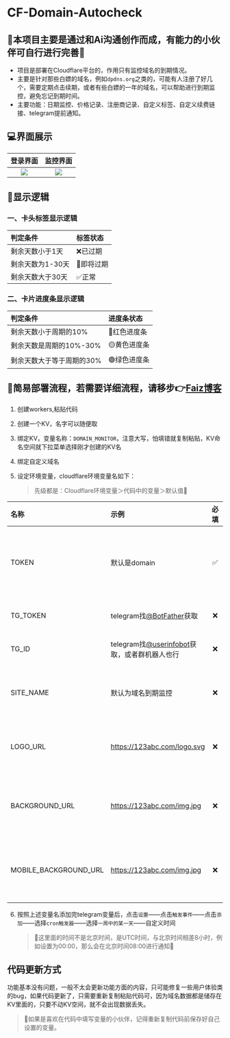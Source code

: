 # CF-Domain-Autocheck

## 🚨本项目主要是通过和Ai沟通创作而成，有能力的小伙伴可自行进行完善🚨

* 项目是部署在Cloudflare平台的，作用只有监控域名的到期情况。
* 主要是针对那些白嫖的域名，例如`dpdns.org`之类的，可能有人注册了好几个，需要定期点击续期，或者有些白嫖的一年的域名，可以帮助进行到期监控，避免忘记到期时间。
* 主要功能：日期监控、价格记录、注册商记录、自定义标签、自定义续费链接、telegram提前通知。

## 💻界面展示
|                                 登录界面                                  |                                 监控界面                                  |
|:-------------------------------------------------------------------------:|:-------------------------------------------------------------------------:|
| ![](https://imgr2.952536.xyz/Hexo/Article/PixPin_2025-07-26_23-05-27.png) | ![](https://imgr2.952536.xyz/Hexo/Article/PixPin_2025-07-26_23-03-45.png) |

## 📌显示逻辑
### 一、卡头标签显示逻辑
| 判定条件         | 标签状态   |
|:-----------------|:-----------|
| 剩余天数小于1天  | ❌已过期    |
| 剩余天数为1-30天 | 📢即将过期 |
| 剩余天数大于30天 | ✅正常      |

### 二、卡片进度条显示逻辑
| 判定条件                  | 进度条状态 |
|:--------------------------|:-----------|
| 剩余天数小于周期的10%     | 🔴红色进度条   |
| 剩余天数是周期的10%-30%   | 🟡黄色进度条 |
| 剩余天数大于等于周期的30% | 🟢绿色进度条     |

## 🚀简易部署流程，若需要详细流程，请移步👉[Faiz博客](https://blog.faiz.hidns.co/2025/07/26/Domain-AutoCheck%E5%9F%9F%E5%90%8D%E5%88%B0%E6%9C%9F%E7%9B%91%E6%8E%A7/)
1. 创建workers,粘贴代码
2. 创建一个KV，名字可以随便取
3. 绑定KV，变量名称：`DOMAIN_MONITOR`，注意大写，怕填错就复制粘贴，KV命名空间就下拉菜单选择刚才创建的KV名
4. 绑定自定义域名
5. 设定环境变量，cloudflare环境变量名如下：

    > 先级都是：Cloudflare环境变量＞代码中的变量＞默认值🚨

| 名称                  | 示例                                                                     | 必填 | 备注                                     |
|:----------------------|:-------------------------------------------------------------------------|:----:|:-----------------------------------------|
| TOKEN                 | 默认是domain                                                             |  ✅️   | 登录密码，最好自定义，不填则默认是domain |
| TG_TOKEN              | telegram找[@BotFather](https://t.me/BotFather)获取                       |  ❌️   | 可在界面后端配置                         |
| TG_ID                 | telegram找[@userinfobot](https://t.me/userinfobot)获取，或者群机器人也行 |  ❌️   | 可在界面后端配置                         |
| SITE_NAME             | 默认为域名到期监控                                                       |  ❌️   | 不填，默认就是域名到期监控               |
| LOGO_URL              | https://123abc.com/logo.svg                                              |  ❌️   | 网站logo，有需要可自行设置               |
| BACKGROUND_URL        | https://123abc.com/img.jpg                                               |  ❌️   | 桌面端背景图，有需要的可以自己设置       |
| MOBILE_BACKGROUND_URL | https://123abc.com/img.jpg                                               |  ❌️   | 手机端背景图，有需要的可以自己设置       |

6. 按照上述变量名添加完telegram变量后，点击`设置`——点击`触发事件`——点击`添加`——选择`cron触发器`——选择`一周中的某一天`——自定义时间
    > 🚨这里面的时间不是北京时间，是UTC时间，与北京时间相差8小时，例如设置为00:00，那么会在北京时间08:00进行通知🚨

## 代码更新方式
功能基本没有问题，一般不太会更新功能方面的内容，只可能修复一些用户体验类的bug，如果代码更新了，只需要重新复制粘贴代码可，因为域名数据都是储存在KV里面的，只要不动KV空间，就不会出现数据丢失。
> 🚨如果是喜欢在代码中填写变量的小伙伴，记得重新复制代码前保存好自己设置的变量。
